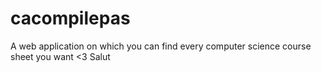 # cacompilepas
A web application on which you can find every computer science course sheet you want &lt;3
Salut
